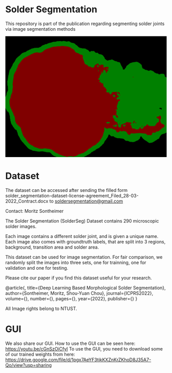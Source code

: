 # Solder Segmentation
This repository is part of the publication regarding segmenting solder joints via image segmentation methods

![Sample Segmentation](https://github.com/mojoee/soldersegmentation/blob/master/result_image.png "Solder Segmentation")

# Dataset

The dataset can be accessed after sending the filled form solder_segmentation-dataset-license-agreement_Filed_28-03-2022_Contract.docx to soldersegmentation@gmail.com


Contact: Moritz Sontheimer

The Solder Segmentation (SolderSeg) Dataset contains 290 microscopic solder images.


Each image contains a different solder joint, and is given a unique name. Each image also comes with groundtruth labels, that are split into 3 regions, background, transition area and solder area.

This dataset can be used for image segmentation. For fair comparison, we randomly split the images into three sets, one for trainning, one for validation and one for testing.

Please cite our paper if you find this dataset useful for your research.

@article{,
  title={Deep Learning Based Morphological Solder Segmentation},
  author={Sontheimer, Moritz, Shou-Yuan Chou},
  journal={ICPRS2022},
  volume={},
  number={},
  pages={},
  year={2022},
  publisher={}
}

All Image rights belong to NTUST.

# GUI

We also share our GUI. How to use the GUI can be seen here: https://youtu.be/cGnSzOiCfyI
To use the GUI, you need to download some of our trained weights from here: https://drive.google.com/file/d/1pgx7AeYF3tjkKXZnKrZKhoD8J35A7-Qo/view?usp=sharing


